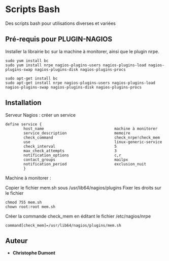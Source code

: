 # Scripts Bash

Des scripts bash pour utilisations diverses et variées 

## Pré-requis pour PLUGIN-NAGIOS

Installer la librairie bc sur la machine à monitorer, ainsi que le plugin nrpe. 
```
sudo yum install bc
sudo yum install nrpe nagios-plugins-users nagios-plugins-load nagios-plugins-swap nagios-plugins-disk nagios-plugins-procs

sudo apt-get install bc
sudo apt-get install nrpe nagios-plugins-users nagios-plugins-load nagios-plugins-swap nagios-plugins-disk nagios-plugins-procs
```
## Installation

Serveur Nagios : créer un service  
```
define service {
        host_name                               machine à monitorer
        service_description                     memoire
        check_command                           check_nrpe!check_mem
        use                                     linux-generic-service
        check_interval                          5
        max_check_attempts                      3
        notification_options                    c,r
        contact_groups                          mailpx
        notification_period                     exclusion_nuit
        }
```
Machine à monitorer :  

Copier le fichier mem.sh sous /usr/lib64/nagios/plugins
Fixer les droits sur le fichier 
```
chmod 755 mem.sh
chown root:root mem.sh
``` 
Créer la commande check_mem en éditant le fichier /etc/nagios/nrpe
```
command[check_mem]=/usr/lib64/nagios/plugins/mem.sh
```
## Auteur

* **Christophe Dumont** 
